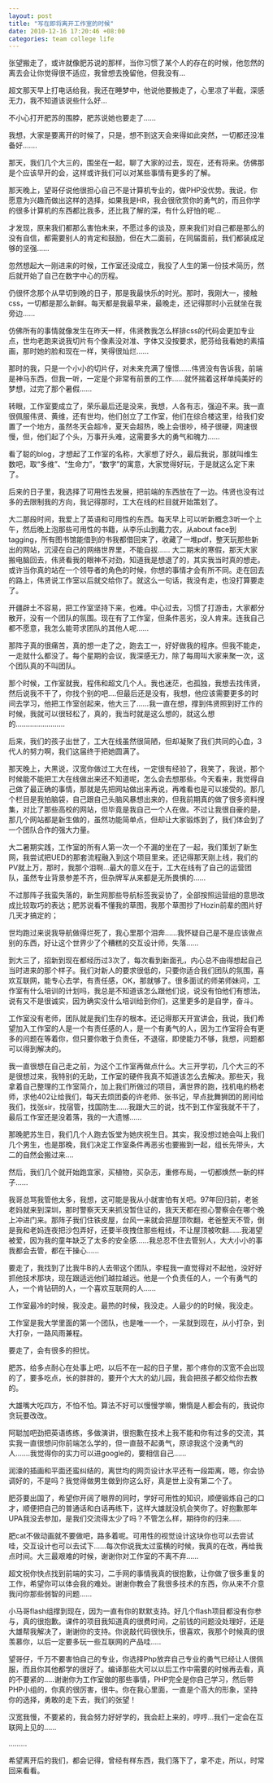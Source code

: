 ```yaml
---
layout: post
title: "写在即将离开工作室的时候"
date: 2010-12-16 17:20:46 +08:00
categories: team college life
---
```

张望搬走了，或许就像肥苏说的那样，当你习惯了某个人的存在的时候，他忽然的离去会让你觉得很不适应，我曾想去挽留他，但我没有…

超文那天早上打电话给我，我还在睡梦中，他说他要搬走了，心里凉了半截，深感无力，我不知道该说些什么好…

不小心打开肥苏的围脖，肥苏说她也要走了……

我想，大家是要离开的时候了，只是，想不到这天会来得如此突然，一切都还没准备好…….

那天，我们几个大三的，围坐在一起，聊了大家的过去，现在，还有将来。仿佛那是个应该早开的会，这样或许我们可以对某些事情有更多的了解。

那天晚上，望哥仔说他很担心自己不是计算机专业的，做PHP没优势。我说，你愿意为兴趣而做出这样的选择，如果我是HR，我会很欣赏你的勇气的，而且你学的很多计算机的东西都比我多，还比我了解的深，有什么好怕的呢…

才发现，原来我们都那么害怕未来，不愿过多的谈及，原来我们对自己都是那么的没有自信，都需要别人的肯定和鼓励，但在大二面前，在同届面前，我们都装成足够的坚强……<!--more-->

忽然想起大一刚进来的时候，工作室还没成立，我投了人生的第一份技术简历，然后就开始了自己在数字中心的历程。

仍很怀念那个从早切到晚的日子，那是我最快乐的时光。那时，我刚大一，接触css，一切都是那么新鲜。每天都是我最早来，最晚走，还记得那时小云就坐在我旁边……

仿佛所有的事情就像发生在昨天一样，伟贤教我怎么样排css的代码会更加专业点，世均老跑来说我切片有个像素没对准、字体又没按要求，肥芬给我看她的素描画，那时她的脸和现在一样，笑得很灿烂……

那时的我，只是一个小小的切片仔，对未来充满了憧憬……伟贤没有告诉我，前端是神马东西，但我一听，一定是个非常有前景的工作……就怀揣着这样单纯美好的梦想，过完了那个暑假……

转眼，工作室要成立了，荣乐最后还是没来，我想，人各有志，强迫不来。我一直很佩服伟贤、黄维，还有世均，他们创立了工作室，他们在综合楼这里，给我们安置了一个地方，虽然冬天会超冷，夏天会超热，晚上会很吵，椅子很硬，网速很慢，但，他们起了个头，万事开头难，这需要多大的勇气和魄力……

看了聪的blog，才想起了工作室的名称，大家想了好久，最后我说，那就叫维生数吧，取“多维”、“生命力”，“数字”的寓意，大家觉得好玩，于是就这么定下来了。

后来的日子里，我选择了可用性去发展，把前端的东西放在了一边。伟贤也没有过多的去限制我的方向，我记得那时，工大在线的栏目就开始策划了。

大二那段时间，我爱上了英语和可用性的东西。每天早上可以听新概念3听一个上午，然后晚上泡那些可用性的书籍，从李乐山到戴力农，从about face到tagging，所有图书馆能借到的书我都借回来了，收藏了一堆pdf，整天玩那些新出的网站，沉浸在自己的网络世界里，不能自拔……
大二期末的寒假，那天大家搬电脑回去，伟贤看我的眼神不对劲，知道我是想退了的，其实我当时真的想走。或许当你真的站在一个领导者的角色的时候，你想的事情才会有所不同。走在回去的路上，伟贤说工作室以后就交给你了。就这么一句话，我没有走，也没打算要走了。

开疆辟土不容易，把工作室坚持下来，也难。中心过去，习惯了打游击，大家都分散开，没有一个团队的氛围。现在有了工作室，但条件恶劣，没人肯来。连我自己都不愿意，我怎么能苛求团队的其他人呢……

那阵子真的很痛苦，真的想一走了之，跑去工一，好好做我的程序。但我不能走，一走就什么都没了。每个星期的会议，我深感无力，除了每周叫大家来聚一次，这个团队真的不叫团队。

那个时候，工作室就我，程伟和超文几个人。我也迷茫，也孤独，我想去找伟贤，然后说我不干了，你找个别的吧….但最后还是没有，我想，他应该需要更多的时间去学习，他把工作室创起来，他大三了……我一直在想，撑到伟贤照到好工作的时候，我就可以很轻松了，真的，我当时就是这么想的，就这么想的……………………

后来，我们的孩子出世了，工大在线虽然很简陋，但却凝聚了我们共同的心血，3代人的努力啊，我们这届终于把她圆满了。

那天晚上，大黑说，汉宽你做过工大在线，一定很有经验了，我笑了，我说，那个时候能不能把工大在线做出来还不知道呢，怎么会去想那些。今天看来，我觉得自己做了最正确的事情，那就是先把网站做出来再说，再难看也是可以接受的。那几个栏目是我拍脑袋，自己跟自己头脑风暴想出来的，但我前期真的做了很多资料搜集，对比了那些高校的网站，但毕竟是我自己一个人在做。不过让我很自豪的是，那几个网站都是新生做的，虽然功能简单点，但却让大家锻炼到了，我们体会到了一个团队合作的强大力量。

大二暑期实践，工作室的所有人第一次一个不漏的坐在了一起，我们策划了新生网，我尝试把UED的那套流程融入到这个项目里来。还记得那天刚上线，我们的PV就上万，那时，我那个泪啊…最大的意义在于，工大在线有了自己的运营团队，虽然专业背景参差不齐，但杂牌军从来都是无所畏惧的……

不过那阵子我蛮失落的，新生网那些导航标签我妥协了，全部按照运营组的意思改成比较取巧的表达；肥苏说看不懂我的草图，我那个草图抄了Hozin前辈的图片好几天才搞定的；

世均跑过来说我导航做得烂死了，我心里那个泪奔……我怀疑自己是不是应该做点别的东西，好让这个世界少了个糟糕的交互设计师，失落……

到大三了，招新到现在都经历过3次了，每次看到新面孔，内心总不由得想起自己当时进来的那个样子。我们对新人的要求很低的，只要你适合我们团队的氛围，喜欢互联网，能专心去学，有责任感，OK，那就够了。很多面试的师弟师妹问，工作室有什么培训的计划吗，我总是不知道该怎么跟他们说，说没有怕他们有想法，说有又不是很诚实，因为确实没什么培训给到你们，这里更多的是自学，奋斗。

工作室没有老师，团队就是我们生存的根本。还记得那天开宣讲会，我说，我们希望加入工作室的人是一个有责任感的人，是一个有勇气的人，因为工作室将会有更多的问题在等着你，但只要你敢于负责任，不退宿，即使能力不够，我想，问题都可以得到解决的。

我一直很想在自己走之前，为这个工作室再做点什么。大三开学初，几个大三的不是很想过来，我特别的无助，工作室的硬件我真不知道该怎么去解决。那些天，我拿着自己整理的工作室简介，加上我们所做过的项目，满世界的跑，找机电的杨老师，求他402让给我们，每天去烦团委的许老师、张书记，早点批舞狮团的房间给我们，找张sir，找宿管，找国防生……我跟大三的说，找不到工作室我就不干了，最后工作室还是没着落，我的一大遗憾……

那晚肥苏生日，我们几个人跑去饭堂为她庆祝生日。其实，我没想过她会叫上我们几个男生，也是那晚，我们决定工作室条件再恶劣也要搬到一起，组长先带头，大二的自然会搬过来….

然后，我们几个就开始跑宜家，买植物，买杂志，重修布局，一切都焕然一新的样子…...

我哥总骂我管他太多，我想，这可能是我从小就害怕有关吧。97年回归前，老爸老妈就来到深圳，那时警察天天来抓没暂住证的，我天天都在担心警察会在哪个晚上冲进门来。那阵子我们住铁皮屋，台风一来就会把屋顶吹翻，老爸整天不管，倒是我和老妈连夜把沙包弄好，还要半夜拽住那些粗线，不让屋顶被吹翻……我渴望被爱，因为我的童年缺乏了太多的安全感……我总忍不住去管别人，大大小小的事我都会去管，都在干操心……

要走了，我找到了比我牛B的人去带这个团队，李程我一直觉得对不起他，没好好抓他技术那块，现在跟适远他们越拉越远。他是一个负责任的人，一个有勇气的人，一个肯钻研的人，一个喜欢互联网的人……

工作室最冷的时候，我没走。最热的时候，我没走。人最少的的时候，我没走。

工作室是我大学里面的第一个团队，也是唯一一个，一呆就到现在，从小打杂，到大打杂，一路风雨兼程。

要走了，会有很多的担忧。

肥苏，给多点耐心在处事上吧，以后不在一起的日子里，那个疼你的汉宽不会出现的了，要多吃点，长的胖胖的，要开个大大的幼儿园，我会把孩子都交给你去教的。

大雄嘴大吃四方，不怕不怕。算法不好可以慢慢学嘛，懒惰是人都会有的，我说你贪玩要改改。

阿聪加吧劲把英语练练，多做演讲，很抱歉在技术上我不能和你有过多的交流，其实我一直很想问你前端怎么学的，但一直鼓不起勇气，原谅我这个没勇气的人…….我觉得你的实力可以进google的，要相信自己……

润濠的插画和平面还蛮纠结的，离世均的网页设计水平还有一段距离，嗯，你会协调好的，不是吗？我觉得做男生做到你这么好，真是世上没有第二个了。

肥芬要出国了，希望你开阔了眼界的同时，学好可用性的知识，顺便锻炼自己的口才，顺便把自己的普通话和白话再练下，这样大雄就没机会笑你了。好抱歉那年UPA我没去参加，是我们交流得太少了吗？不管怎么样，期待你的归来……

肥cat不做动画就不要做吧，路多着呢。可用性的视觉设计这块你也可以去尝试哇，交互设计也可以去试下......每次你说我太过蛮横的时候，我真的在改，再给我点时间。大三最艰难的时候，谢谢你对工作室的不离不弃……

超文祝你快点找到前端的实习，二手网的事情我真的很抱歉，让你做了很多重复的工作，希望你可以体会我的难处。谢谢你教会了我很多技术的东西，你从来不介意我问你那些弱智的问题……

小马哥flash组撑到现在，因为一直有你的默默支持。好几个flash项目都没有你参与，真的很抱歉。课件的项目我知道真的很费时间，之前钱的问题没处理好，还是大雄帮我解决了，谢谢你的支持。你说敲代码很快乐，很喜欢，我那个时候真的很羡慕你，以后一定要多玩一些互联网的产品哇…..

望哥仔，千万不要害怕自己的专业，你选择Php放弃自己专业的勇气已经让人很佩服，而且你其他都学的很好了。编译那些大可以以后工作中需要的时候再去看，真的不要紧的…..谢谢你为工作室做的那些事情，PHP完全是你自己学习，然后带PHP小组的，你真的很厉害，很牛。你在我心里面，一直是个高大的形象，坚持你的选择，勇敢的走下去，我们的张望！

汉宽我慢，不要紧的，我会努力好好学的，我会赶上来的，哼哼…我们一定会在互联网上见的……

………

希望离开后的我们，都会记得，曾经有样东西，我们落下了，拿不走，所以，时常回来看看。
